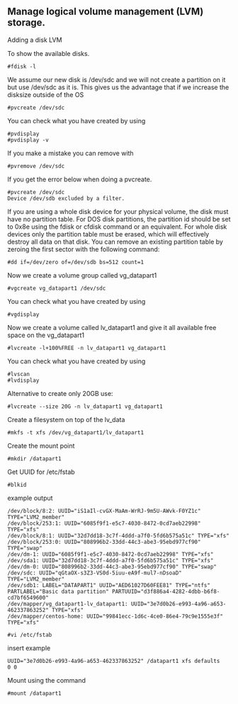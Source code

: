  ## Manage logical volume management (LVM) storage.

Adding a disk LVM

To show the available disks.

 ```
#fdisk -l
 ```
We assume our new disk is /dev/sdc and we will not create a partition on it but use /dev/sdc as it is. 
This gives us the advantage that if we increase the disksize outside of the OS

 ```
#pvcreate /dev/sdc
 ```
You can check what you have created by using

```
#pvdisplay
#pvdisplay -v
```
If you make a mistake you can remove with

```
#pvremove /dev/sdc
```

If you get the error below when doing a pvcreate.

```
#pvcreate /dev/sdc
Device /dev/sdb excluded by a filter.
```

If you are using a whole disk device for your physical volume, the disk must have no partition table. For DOS disk partitions, the partition id should be set to 0x8e using the fdisk or cfdisk command or an equivalent. For whole disk devices only the partition table must be erased, which will effectively destroy all data on that disk. You can remove an existing partition table by zeroing the first sector with the following command:

```
#dd if=/dev/zero of=/dev/sdb bs=512 count=1
```


Now we create a volume group called vg_datapart1

```
#vgcreate vg_datapart1 /dev/sdc
```

You can check what you have created by using

```
#vgdisplay
```

Now we create a volume called lv_datapart1 and give it all available free space on the vg_datapart1

```
#lvcreate -l+100%FREE -n lv_datapart1 vg_datapart1
```

You can check what you have created by using

```
#lvscan
#lvdisplay
```

Alternative to create only 20GB use:

```
#lvcreate --size 20G -n lv_datapart1 vg_datapart1
```

Create a filesystem on top of the lv_data

```
#mkfs -t xfs /dev/vg_datapart1/lv_datapart1
```

Create the mount point

```
#mkdir /datapart1
```

Get UUID for /etc/fstab

```
#blkid
```

example output

```
/dev/block/8:2: UUID="iS1aIl-cvGX-MaAm-WrRJ-9m5U-AWvk-F0YZ1c" TYPE="LVM2_member"
/dev/block/253:1: UUID="6085f9f1-e5c7-4030-8472-0cd7aeb22998" TYPE="xfs"
/dev/block/8:1: UUID="32d7dd18-3c7f-4ddd-a7f0-5fd6b575a51c" TYPE="xfs"
/dev/block/253:0: UUID="808996b2-33dd-44c3-abe3-95ebd977cf90" TYPE="swap"
/dev/dm-1: UUID="6085f9f1-e5c7-4030-8472-0cd7aeb22998" TYPE="xfs"
/dev/sda1: UUID="32d7dd18-3c7f-4ddd-a7f0-5fd6b575a51c" TYPE="xfs"
/dev/dm-0: UUID="808996b2-33dd-44c3-abe3-95ebd977cf90" TYPE="swap"
/dev/sdc: UUID="qGtaOX-s3Z3-VS0d-5iuu-eA9f-mul7-nDsoaD" TYPE="LVM2_member"
/dev/sdb1: LABEL="DATAPART1" UUID="AED61027D60FEE81" TYPE="ntfs" PARTLABEL="Basic data partition" PARTUUID="d3f886a4-4282-4dbb-b6f8-cd7bf6549600"
/dev/mapper/vg_datapart1-lv_datapart1: UUID="3e7d0b26-e993-4a96-a653-462337863252" TYPE="xfs"
/dev/mapper/centos-home: UUID="99841ecc-1d6c-4ce0-86e4-79c9e1555e3f" TYPE="xfs"
```

```
#vi /etc/fstab
```
insert example

    UUID="3e7d0b26-e993-4a96-a653-462337863252" /datapart1 xfs defaults     0 0

Mount using the command

```
#mount /datapart1
```
